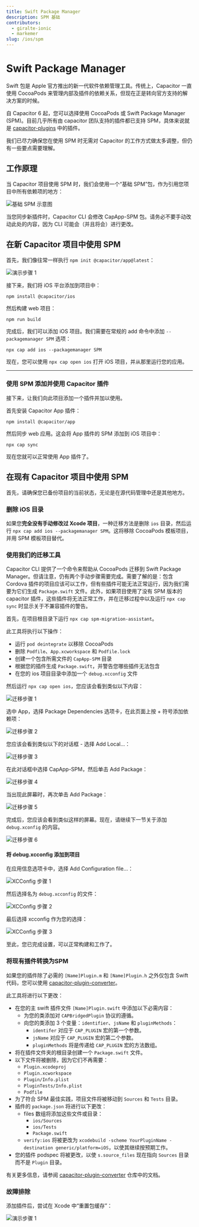 ```yaml
---
title: Swift Package Manager
description: SPM 基础
contributors:
  - giralte-ionic
  - markemer
slug: /ios/spm
---
```


# Swift Package Manager

Swift 包是 Apple 官方推出的新一代软件依赖管理工具。传统上，Capacitor 一直使用 CocoaPods 来管理内部及插件的依赖关系，但现在正是转向官方支持的解决方案的时候。

自 Capacitor 6 起，您可以选择使用 CocoaPods 或 Swift Package Manager (SPM)。目前几乎所有由 capacitor 团队支持的插件都已支持 SPM，具体来说就是 <a href="https://github.com/ionic-team/capacitor-plugins">capacitor-plugins</a> 中的插件。

我们已尽力确保您在使用 SPM 时无需对 Capacitor 的工作方式做太多调整，但仍有一些要点需要理解。

## 工作原理

当 Capacitor 项目使用 SPM 时，我们会使用一个“基础 SPM”包，作为引用您项目中所有依赖项的地方：

![基础 SPM 示意图](/img/v6/docs/ios/spm/base-spm.png)

当您同步新插件时，Capacitor CLI 会修改 CapApp-SPM 包。请务必不要手动改动此处的内容，因为 CLI 可能会（并且将会）进行更改。

## 在新 Capacitor 项目中使用 SPM

首先，我们像往常一样执行 `npm init @capacitor/app@latest`：

![演示步骤 1](/img/v6/docs/ios/spm/demo-step1.png)

接下来，我们将 iOS 平台添加到项目中：

`npm install @capacitor/ios`

然后构建 web 项目：

`npm run build`

完成后，我们可以添加 iOS 项目。我们需要在常规的 add 命令中添加 `--packagemanager SPM` 选项：

`npx cap add ios --packagemanager SPM`

现在，您可以使用 `npx cap open ios` 打开 iOS 项目，并从那里运行您的应用。

---

### 使用 SPM 添加并使用 Capacitor 插件

接下来，让我们向此项目添加一个插件并加以使用。

首先安装 Capacitor App 插件：

`npm install @capacitor/app`

然后同步 web 应用。这会将 App 插件的 SPM 添加到 iOS 项目中：

`npx cap sync`

现在您就可以正常使用 App 插件了。

## 在现有 Capacitor 项目中使用 SPM

首先，请确保您已备份项目的当前状态，无论是在源代码管理中还是其他地方。

### 删除 iOS 目录

如果您**完全没有手动修改过 Xcode 项目**，一种迁移方法是删除 `ios` 目录，然后运行 `npx cap add ios --packagemanager SPM`。这将移除 CocoaPods 模板项目，并用 SPM 模板项目替代。

### 使用我们的迁移工具

Capacitor CLI 提供了一个命令来帮助从 CocoaPods 迁移到 Swift Package Manager。但请注意，仍有两个手动步骤需要完成。需要了解的是：包含 Cordova 插件的项目应该可以工作，但有些插件可能无法正常运行，因为我们需要为它们生成 `Package.swift` 文件。此外，如果项目使用了没有 SPM 版本的 capacitor 插件，这些插件将无法正常工作，并在迁移过程中以及运行 `npx cap sync` 时显示关于不兼容插件的警告。

首先，在项目根目录下运行 `npx cap spm-migration-assistant`。

此工具将执行以下操作：

- 运行 `pod deintegrate` 以移除 CocoaPods
- 删除 `Podfile`、`App.xcworkspace` 和 `Podfile.lock`
- 创建一个包含所需文件的 `CapApp-SPM` 目录
- 根据您的插件生成 `Package.swift`，并警告您哪些插件无法包含
- 在您的 ios 项目目录中添加一个 `debug.xcconfig` 文件

然后运行 `npx cap open ios`，您应该会看到类似以下内容：

![迁移步骤 1](/img/spm/xcode-step-1.png)

选中 App，选择 Package Dependencies 选项卡，在此页面上按 + 符号添加依赖项：

![迁移步骤 2](/img/spm/xcode-step-2.png)

您应该会看到类似以下的对话框 - 选择 Add Local...：

![迁移步骤 3](/img/spm/xcode-step-3.png)

在此对话框中选择 CapApp-SPM，然后单击 Add Package：

![迁移步骤 4](/img/spm/xcode-step-4.png)

当出现此屏幕时，再次单击 Add Package：

![迁移步骤 5](/img/spm/xcode-step-5.png)

完成后，您应该会看到类似这样的屏幕。现在，请继续下一节关于添加 `debug.xconfig` 的内容。

![迁移步骤 6](/img/spm/xcode-step-6.png)

#### 将 debug.xcconfig 添加到项目

在应用信息选项卡中，选择 Add Configuration file...：

![XCConfig 步骤 1](/img/spm/xcconfig-step1.png)

然后选择名为 `debug.xcconfig` 的文件：

![XCConfig 步骤 2](/img/spm/xcconfig-step2.png)

最后选择 xcconfig 作为您的选择：

![XCConfig 步骤 3](/img/spm/xcconfig-step3.png)

至此，您已完成设置，可以正常构建和工作了。

### 将现有插件转换为SPM

如果您的插件除了必需的 `[Name]Plugin.m` 和 `[Name]Plugin.h` 之外仅包含 Swift 代码，您可以使用 [capacitor-plugin-converter](https://github.com/ionic-team/capacitor-plugin-converter)。

此工具将进行以下更改：

- 在您的主 swift 插件文件 `[Name]Plugin.swift` 中添加以下必需内容：
  - 为您的类添加对 `CAPBridgedPlugin` 协议的遵循。
  - 向您的类添加 3 个变量：`identifier`、`jsName` 和 `pluginMethods`：
    - `identifer` 对应于 `CAP_PLUGIN` 宏的第一个参数。
    - `jsName` 对应于 `CAP_PLUGIN` 宏的第二个参数。
    - `pluginMethods` 将是传递给 `CAP_PLUGIN` 宏的方法数组。
- 将在插件文件夹的根目录创建一个 `Package.swift` 文件。
- 以下文件将被删除，因为它们不再需要：
  - `Plugin.xcodeproj`
  - `Plugin.xcworkspace`
  - `Plugin/Info.plist`
  - `PluginTests/Info.plist`
  - `Podfile`
- 为了符合 SPM 最佳实践，项目文件将被移动到 `Sources` 和 `Tests` 目录。
- 插件的 `package.json` 将进行以下更改：
  - files 数组将添加这些文件或目录：
    - `ios/Sources`
    - `ios/Tests`
    - `Package.swift`
  - `verify:ios` 将被更改为 `xcodebuild -scheme YourPluginName -destination generic/platform=iOS`，以使其继续按预期工作。
- 您的插件 podspec 将被更改，以使 `s.source_files` 现在指向 `Sources` 目录而不是 `Plugin` 目录。

有关更多信息，请参阅 [capacitor-plugin-converter](https://github.com/ionic-team/capacitor-plugin-converter) 仓库中的文档。

### 故障排除

添加插件后，尝试在 Xcode 中“重置包缓存”：

![演示步骤 1](/img/v6/docs/ios/spm/reset-package.png)
